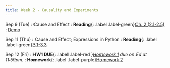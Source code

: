 ```yaml
---
title: Week 2 - Causality and Experiments
---
```


Sep 9 (Tue)
: Cause and Effect
  : **Reading**{: .label .label-green}[Ch. 2 (2.1-2.5)](https://inferentialthinking.com/chapters/02/causality-and-experiments.html)
: [Demo](#)

Sep 11 (Thu)
: Cause and Effect; Expressions in Python
  : **Reading**{: .label .label-green}[3.1-3.3](https://inferentialthinking.com/chapters/03/programming-in-python.html)

Sep 12 (Fri)
: **HW1 DUE**{: .label .label-red }*[Homework 1](https://edstem.org/us/courses/80618/lessons/142883/slides/811799) due on Ed at 11:59pm.*
  : **Homework**{: .label .label-purple}[Homework 2](#)